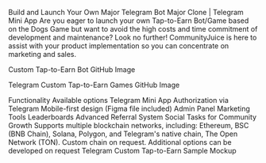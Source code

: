 Build and Launch Your Own Major Telegram Bot
Major Clone | Telegram Mini App
Are you eager to launch your own Tap-to-Earn Bot/Game based on the Dogs Game but want to avoid the high costs and time commitment of development and maintenance? Look no further! CommunityJuice is here to assist with your product implementation so you can concentrate on marketing and sales.

Custom Tap-to-Earn Bot GitHub Image

Telegram Custom Tap-to-Earn Games GitHub Image

Functionality
Available options
Telegram Mini App
Authorization via Telegram
Mobile-first design (Figma file included)
Admin Panel
Marketing Tools
Leaderboards
Advanced Referral System
Social Tasks for Community Growth
Supports multiple blockchain networks, including: Ethereum, BSC (BNB Chain), Solana, Polygon, and Telegram's native chain, The Open Network (TON). Custom chain on request.
Additional options can be developed on request
Telegram Custom Tap-to-Earn Sample Mockup

